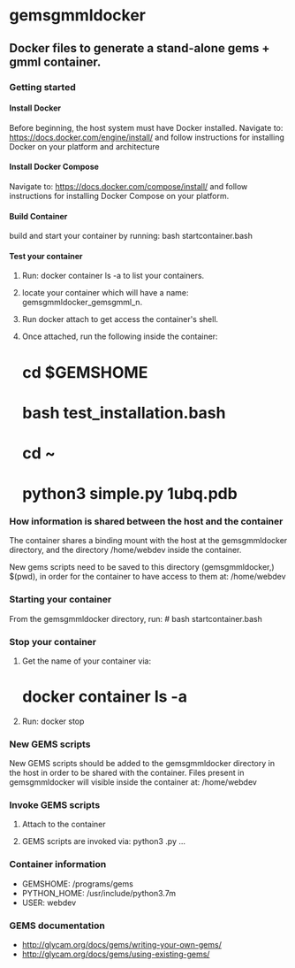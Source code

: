 # gemsgmmldocker
## Docker files to generate a stand-alone gems + gmml container.

### Getting started

#### Install Docker
Before beginning, the host system must have Docker installed. Navigate to: https://docs.docker.com/engine/install/
and follow instructions for installing Docker on your platform and architecture

#### Install Docker Compose
Navigate to: https://docs.docker.com/compose/install/ and follow instructions for installing Docker Compose on your
platform.

#### Build Container
build and start your container by running: 
    bash startcontainer.bash

#### Test your container
1) Run:
    docker container ls -a
to list your containers.

2) locate your container which will have a name: gemsgmmldocker_gemsgmml_n.

3) Run docker attach <containername> to get access the container's shell.

4) Once attached, run the following inside the container:
    # cd $GEMSHOME
    # bash test_installation.bash
    # cd ~
    # python3 simple.py 1ubq.pdb

### How information is shared between the host and the container
The container shares a binding mount with the host at the gemsgmmldocker directory, and the directory /home/webdev inside the container.

New gems scripts need to be saved to this directory (gemsgmmldocker,) $(pwd), in order for the container to have access to them at: /home/webdev

### Starting your container
From the gemsgmmldocker directory, run:
    # bash startcontainer.bash
    
### Stop your container
1) Get the name of your container via: 
    # docker container ls -a
2) Run:
    docker stop <containername>

### New GEMS scripts
New GEMS scripts should be added to the gemsgmmldocker directory in the host in order to be shared with the container. Files present in gemsgmmldocker will visible inside the
container at: /home/webdev

### Invoke GEMS scripts
1) Attach to the container

2) GEMS scripts are invoked via:
    python3 <gemsscript>.py <arg1> ...

### Container information
* GEMSHOME: /programs/gems
* PYTHON_HOME: /usr/include/python3.7m
* USER: webdev

### GEMS documentation
* http://glycam.org/docs/gems/writing-your-own-gems/
* http://glycam.org/docs/gems/using-existing-gems/
